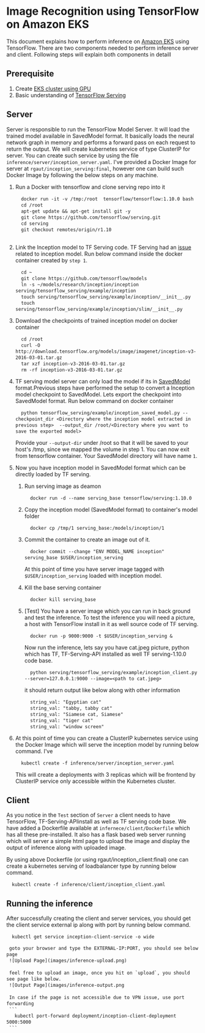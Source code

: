 # Image Recognition using TensorFlow on Amazon EKS
This document explains how to perform inference on [Amazon EKS](https://aws.amazon.com/eks/) using TensorFlow. 
There are two components needed to perform inference server and client. Following steps will explain both components in detaill

## Prerequisite
1. Create [EKS cluster using GPU](eks-gpu.md)
1. Basic understanding of [TensorFlow Serving](https://www.tensorflow.org/serving/)

## Server 
Server is responsible to run the TensorFlow Model Server. It will load the trained model available in SavedModel format. It basically loads the neural network graph in memory and performs a forward pass on each request to return the output. We will create kubernetes service of type ClusterIP for server. You can create such service by using the file `inference/server/inception_server.yaml`. I've provided a Docker Image for server at `rgaut/inception_serving:final`, however one can build such Docker Image by following the below steps on any machine.

1. Run a Docker with tensorflow and clone serving repo into it
   ```
     docker run -it -v /tmp:/root  tensorflow/tensorflow:1.10.0 bash
     cd /root
     apt-get update && apt-get install git -y
     git clone https://github.com/tensorflow/serving.git
     cd serving
     git checkout remotes/origin/r1.10
     
   ```

1. Link the Inception model to TF Serving code. TF Serving had an [issue](https://github.com/tensorflow/serving/issues/354) related to inception model. Run below command inside the docker container created by `step 1`.
   ```
     cd ~
     git clone https://github.com/tensorflow/models
     ln -s ~/models/research/inception/inception serving/tensorflow_serving/example/inception
     touch serving/tensorflow_serving/example/inception/__init__.py
     touch serving/tensorflow_serving/example/inception/slim/__init__.py
   ```

1. Download the checkpoints of trained inception model on docker container
   ```
     cd /root
     curl -O http://download.tensorflow.org/models/image/imagenet/inception-v3-2016-03-01.tar.gz
     tar xzf inception-v3-2016-03-01.tar.gz
     rm -rf inception-v3-2016-03-01.tar.gz
   ```

1. TF serving model server can only load the model if its in [SavedModel](https://www.tensorflow.org/guide/saved_model) format.Previous steps have performed the setup to convert a Inception model checkpoint to SavedModel. Lets export the checkpoint into SavedModel format. Run below command on docker container 
   ```
     python tensorflow_serving/example/inception_saved_model.py --checkpoint_dir <Directory where the inception model extracted in previous step>  --output_dir /root/<Directory where you want to save the exported model> 
   ```
   Provide your `--output-dir` under /root so that it will be saved to your host's /tmp, since we mapped the volume in step 1. You can now exit from tensorflow container. Your SavedModel directory will have name `1`. 

1. Now you have inception model in SavedModel format which can be directly loaded by TF serving. 
   1. Run serving image as deamon 
      ```
        docker run -d --name serving_base tensorflow/serving:1.10.0
      ```

   1. Copy the inception model (SavedModel format) to container's model folder 
      ```
        docker cp /tmp/1 serving_base:/models/inception/1
      ```

   1. Commit the container to create an image out of it.
      ```
        docker commit --change "ENV MODEL_NAME inception" serving_base $USER/inception_serving
      ```

        At this point of time you have server image tagged with `$USER/inception_serving` loaded with inception model. 
  
   1. Kill the base serving container 
      ```
        docker kill serving_base
      ```
 
   1. [Test] You have a server image which you can run in back ground and test the inference. To test the inference you will need a picture, a host with TensorFlow install in it as well source code of TF serving. 
      ``` 
        docker run -p 9000:9000 -t $USER/inception_serving & 
      ```

      Now run the inference, lets say you have cat.jpeg picture, python which has TF, TF-Serving-API installed as well TF serving-1.10.0 code base.

      ```
        python serving/tensorflow_serving/example/inception_client.py --server=127.0.0.1:9000 --image=<path to cat.jpeg>     
      ```
      
      it should return output like below along with other information
      ```
        string_val: "Egyptian cat"
        string_val: "tabby, tabby cat"
        string_val: "Siamese cat, Siamese"
        string_val: "tiger cat"
        string_val: "window screen"
      ```

1. At this point of time you can create a ClusterIP kubernetes service using the Docker Image which will serve the inception model by running below command. I've 
      ```
        kubectl create -f inference/server/inception_server.yaml
      ```
      
      This will create a deployments with 3 replicas which will be frontend by ClusterIP service only accessible within the Kubernetes cluster.
  
## Client
   As you notice in the `Test` section of `Server` a client needs to have TensorFlow, TF-Serving-APIinstall as well as TF serving code base. We have added a Dockerfile available at `infernece/client/Dockerfile` which has all these pre-installed. It also has a flask based web server running which will server a simple html page to upload the image and display the output of inference along with uploaded image. 
 
   By using above Dockerfile (or using rgaut/inception_client:final) one can create a kubernetes serving of loadbalancer type by running below command.
   ```
     kubectl create -f inference/client/inception_client.yaml
   ```

## Running the inference 
   After successfully creating the client and server services, you should get the client service external ip along with port by running below command. 
   ```
     kubectl get service inception-client-service -o wide
   ```
     goto your browser and type the EXTERNAL-IP:PORT, you should see below page
     ![Upload Page](images/inference-upload.png)
    
     feel free to upload an image, once you hit on `upload`, you should see page like below.
     ![Output Page](images/inference-output.png

     In case if the page is not accessible due to VPN issue, use port forwarding
     ```
       kubectl port-forward deployment/inception-client-deployment 5000:5000 
     ```
   

